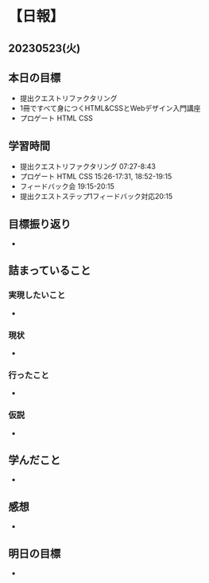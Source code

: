 # 【日報】
## 20230523(火)
## 本日の目標
- 提出クエストリファクタリング
- 1冊ですべて身につくHTML&CSSとWebデザイン入門講座
- プロゲート HTML CSS

## 学習時間
- 提出クエストリファクタリング 07:27-8:43
- プロゲート HTML CSS 15:26-17:31, 18:52-19:15
- フィードバック会 19:15-20:15
- 提出クエストステップ1フィードバック対応20:15

## 目標振り返り
- 

## 詰まっていること
### 実現したいこと 
- 
### 現状
- 
### 行ったこと 
- 
### 仮説
- 

## 学んだこと
- 

## 感想
- 

## 明日の目標
- 


